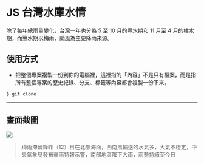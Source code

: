 # JS 台灣水庫水情

除了每年總雨量變化，台灣一年也分為 5 至 10 月的豐水期和 11 月至 4 月的枯水期，而豐水期以梅雨、颱風為主要降雨來源。

## 使用方式
- 把整個專案複製一份到你的電腦裡，這裡指的「內容」不是只有檔案，而是指所有整個專案的歷史紀錄、分支、標籤等內容都會複製一份下來。
```sh
$ git clone
```

----

## 畫面截圖
![](https://i.imgur.com/PmraMEV.png)
> 梅雨滯留鋒昨（12）日在北部海面，西南風輸送的水氣多，大氣不穩定，中央氣象局發布豪雨特報示警，南部地區降下大雨，雨勢持續至今日